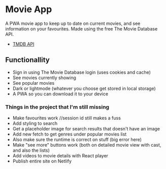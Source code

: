 # Movie App

A PWA movie app to keep up to date on current movies, and see information on your favourites. Made using the free The Movie Database API.
- [TMDB API](https://developer.themoviedb.org/reference/intro/getting-started) 

## Functionallity
- Sign in using The Movie Database login (uses cookies and cache)
- See movies currently showing
- See popular movies
- Dark or lightmode (whatever you choose get stored in local storage)
- A PWA so you can download it to your device

### Things in the project that I'm still missing

- Make favourites work //session id still makes a fuss
- Add styling to search
- Get a placeholder image for search results that doesn't have an image
- Add new fetch to get genres under popular movies list
- Also make sure the runtime is correct on stuff (big error here)
- Make "see more" buttons work (both on detailed movie view with cast, and also the lists)
- Add videos to movie details with React player
- Publish entire site on Netlify

